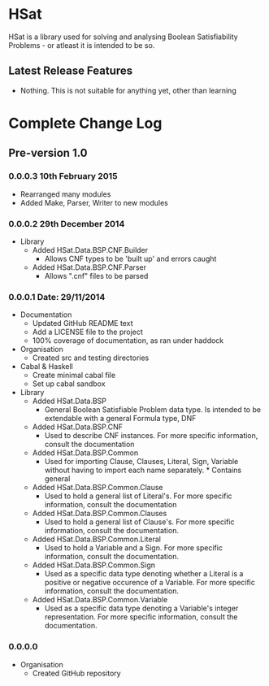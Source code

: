 # HSat

HSat is a library used for solving and analysing Boolean Satisfiability Problems - or atleast it is intended to be so.

## Latest Release Features

* Nothing. This is not suitable for anything yet, other than learning

# Complete Change Log

## Pre-version 1.0

### 0.0.0.3 10th February 2015
* Rearranged many modules
* Added Make, Parser, Writer to new modules

### 0.0.0.2 29th December 2014

* Library
  * Added HSat.Data.BSP.CNF.Builder
    * Allows CNF types to be 'built up' and errors caught
  * Added HSat.Data.BSP.CNF.Parser
    * Allows ".cnf" files to be parsed


### 0.0.0.1 Date: 29/11/2014

* Documentation
  * Updated GitHub README text
  * Add a LICENSE file to the project
  * 100% coverage of documentation, as ran under haddock
* Organisation
  * Created src and testing directories
* Cabal & Haskell
  * Create minimal cabal file
  * Set up cabal sandbox
* Library
  * Added HSat.Data.BSP
    * General Boolean Satisfiable Problem data type. Is intended to be extendable with a general Formula type, DNF
  * Added HSat.Data.BSP.CNF
    * Used to describe CNF instances. For more specific information, consult the documentation
  * Added HSat.Data.BSP.Common
    * Used for importing Clause, Clauses, Literal, Sign, Variable without having to import each name separately.     * Contains general 
  * Added HSat.Data.BSP.Common.Clause
    * Used to hold a general list of Literal's. For more specific information, consult the documentation
  * Added HSat.Data.BSP.Common.Clauses
    * Used to hold a general list of Clause's. For more specific information, consult the documentation.
  * Added HSat.Data.BSP.Common.Literal
    * Used to hold a Variable and a Sign. For more specific information, consult the documentation.
  * Added HSat.Data.BSP.Common.Sign
    * Used as a specific data type denoting whether a Literal is a positive or negative occurence of a Variable. For more specific information, consult the documentation.
  * Added HSat.Data.BSP.Common.Variable
    * Used as a specific data type denoting a Variable's integer representation. For more specific information, consult the documentation.


### 0.0.0.0

* Organisation
  * Created GitHub repository

